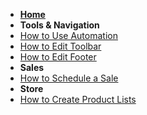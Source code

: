 <!-- docs/_sidebar.md -->

* **[**Home**](/)**
* **Tools & Navigation**
* [How to Use Automation](automation.md)
* [How to Edit Toolbar](Toolbar.md)
* [How to Edit Footer](Footer.md)
* **Sales**
* [How to Schedule a Sale](sale.md)
* **Store**
* [How to Create Product Lists](product_lists.md)
